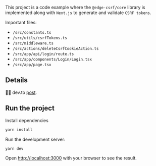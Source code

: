 This project is a code example where the `@edge-csrf/core` library is implemented along with `Next.js` to generate and validate `CSRF tokens`.

Important files:

- `/src/constants.ts`
- `/src/utils/csrfTokens.ts`
- `/src/middleware.ts`
- `/src/actions/deleteCsrfCookieAction.ts`
- `/src/app/api/login/route.ts`
- `/src/app/components/Login/Login.tsx`
- `/src/app/page.tsx`

## Details

👨‍💻 dev.to [post](https://dev.to/rwx222/csrf-tokens-in-nextjs-3mlb).

## Run the project

Install dependencies

```bash
yarn install
```

Run the development server:

```bash
yarn dev
```

Open [http://localhost:3000](http://localhost:3000) with your browser to see the result.
